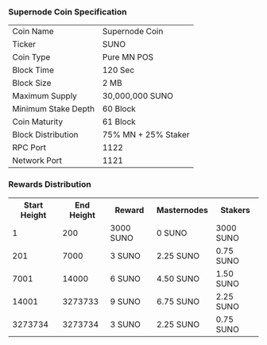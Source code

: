 ### Supernode Coin Specification


<table>
  <tr>
    <td>Coin Name</td>
    <td>Supernode Coin</td>
  </tr>
  <tr>
    <td>Ticker</td>
    <td>SUNO</td>
  </tr>
  <tr>
    <td>Coin Type</td>
    <td>Pure MN POS</td>
  </tr>
  <tr>
    <td>Block Time</td>
    <td>120 Sec</td>
  </tr>
  <tr>
    <td>Block Size</td>
    <td>2 MB</td>
  </tr>
  <tr>
    <td>Maximum Supply</td>
    <td>30,000,000 SUNO</td>
  </tr>
  <tr>
    <td>Minimum Stake Depth</td>
    <td>60 Block</td>
  </tr>
  <tr>
    <td>Coin Maturity</td>
    <td>61 Block</td>
  </tr>
  <tr>
    <td>Block Distribution</td>
    <td>75% MN + 25% Staker</td>
  </tr>
  <tr>
    <td>RPC Port</td>
    <td>1122</td>
  </tr>
  <tr>
    <td>Network Port</td>
    <td>1121</td>
  </tr>
</table>

### Rewards Distribution

<table>
  <th>Start Height</th>
  <th>End Height</th>
  <th>Reward</th>
  <th>Masternodes</th>
  <th>Stakers</th>
  <tr>
    <td>1</td>
    <td>200</td>
    <td>3000 SUNO</td>
    <td>0 SUNO</td>
    <td>3000 SUNO</td>
  </tr>
  <tr>
    <td>201</td>
    <td>7000</td>
    <td>3 SUNO</td>
    <td>2.25 SUNO</td>
    <td>0.75 SUNO</td>
  </tr>
  <tr>
    <td>7001</td>
    <td>14000</td>
    <td>6 SUNO</td>
    <td>4.50 SUNO</td>
    <td>1.50 SUNO</td>
  </tr>
  <tr>
    <td>14001</td>
    <td>3273733</td>
    <td>9 SUNO</td>
    <td>6.75 SUNO</td>
    <td>2.25 SUNO</td>
  </tr>
  <tr>
    <td>3273734</td>
    <td>3273734</td>
    <td>3 SUNO</td>
    <td>2.25 SUNO</td>
    <td>0.75 SUNO</td>
  </tr>
</table>